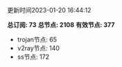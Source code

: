 更新时间2023-01-20 16:44:12

**总订阅: 73**
**总节点: 2108**
**有效节点: 377**
- trojan节点: 65
- v2ray节点: 140
- ss节点: 172
